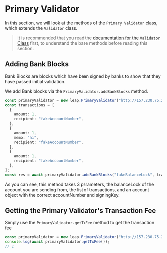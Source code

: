 # Primary Validator

In this section, we will look at the methods of the `Primary Validator` class, which extends the `Validator` class.

> It is recommended that you read the [documentation for the `Validator` Class](#Validator) first, to understand the base methods before reading this section.

## Adding Bank Blocks

Bank Blocks are blocks which have been signed by banks to show that they have passed initial validation.

We add Bank blocks via the `PrimaryValidator.addBankBlocks` method.

```ts
const primaryValidator = new leap.PrimaryValidator("http://157.230.75.212");
const transactions = [
  {
    amount: 1,
    recipient: "fakeAccountNumber",
  },
  {
    amount: 1,
    memo: "hi",
    recipient: "fakeAccountNumber",
  },
  {
    amount: 1,
    recipient: "fakeAccountNumber",
  },
];
const res = await primaryValidator.addBankBlocks("fakeBalanceLock", transactions, new leap.Account());
```

As you can see, this method takes 3 parameters, the balanceLock of the account you are sending from, the list of transactions, and an account object with the correct accountNumber and signingKey.

## Getting the Primary Validator's Transaction Fee

Simply use the `PrimaryValidator.getTxFee` method to get the transaction fee

```ts
const primaryValidator = new leap.PrimaryValidator("http://157.230.75.212");
console.log(await primaryValidator.getTxFee());
// 1
```
